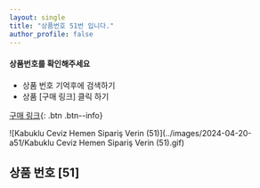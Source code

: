 ```yaml
---
layout: single
title: "상품번호 51번 입니다."
author_profile: false
---
```




<div class="notice--info">
<h4> 상품번호를 확인해주세요 </h4>
<ul>
    <li> 상품 번호 기억후에 검색하기 </li>
    <li> 상품 [구매 링크] 클릭 하기 </li>
</ul>
</div>




[구매 링크](https://link.coupang.com/a/byzHjA){: .btn .btn--info}



![Kabuklu Ceviz   Hemen Sipariş Verin (51)](../images/2024-04-20-a51/Kabuklu Ceviz   Hemen Sipariş Verin (51).gif)



## 상품 번호 [51]